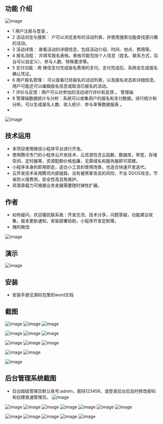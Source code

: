 ## 功能 介绍 
![image](https://github.com/dearancelan/TurboActivityFee/assets/89879893/e574a502-8727-4701-ad85-3274140c99be)

- 1 用户注册与登录 。 
- 2 活动浏览与搜索： 户可以浏览发布的活动列表，并使用搜索功能查找感兴趣的活动。 
- 3 活动详情： 查看活动的详细信息，包括活动介绍、时间、地点、费用等。 
- 4 报名流程： 并填写报名表格。表格可能包括个人信息（姓名、联系方式，后台可以自定义）、参与人数、特殊要求等。 
- 5 支付功能：用 微信支付完成报名费用的支付。支付完成后，系统会生成报名确认凭证。 
- 6 用户报名管理： 可以查看已经报名的活动列表，以及报名状态和详细信息。用户可能还可以编辑报名信息或取消已报名的活动。  
- 7 评价与反馈：用户可以对参加的活动进行评价和反馈 。
管理端
- 8  管理端数据统计与分析：系统可以收集用户的报名和支付数据，进行统计和分析。可以生成报名人数、收入统计、参与率等数据报表 。
- 
 ![image](https://github.com/dearancelan/TurboActivityFee/assets/89879893/81eaf5bf-9608-4ae9-a603-c526e087ec50)

 
## 技术运用
- 本项目使用微信小程序平台进行开发。
- 使用腾讯专门的小程序云开发技术，云资源包含云函数，数据库，带宽，存储空间，定时器等，资源配额价格低廉，无需域名和服务器即可搭建。
- 小程序本身的即用即走，适合小工具的使用场景，也适合快速开发迭代。
- 云开发技术采用腾讯内部链路，没有被黑客攻击的风险，不会 DDOS攻击，节省防火墙费用，安全性高且免维护。
- 资源承载力可根据业务发展需要随时弹性扩展。  



## 作者
- 如有疑问，欢迎骚扰联系我：开发交流，技术分享，问题答疑，功能建议收集，版本更新通知，安装部署协助，小程序开发定制等。
- 俺的微信: 
 
![image](https://github.com/dearancelan/TurboActivityFee/assets/89879893/590b9bee-8b56-459d-a807-8d678b70e517)



## 演示 
 ![image](https://github.com/dearancelan/TurboActivityFee/assets/89879893/02d08b98-013e-45be-9ad1-1e9d025a4063)


## 安装

- 安装手册见源码包里的word文档 




## 截图
![image](https://github.com/dearancelan/TurboActivityFee/assets/89879893/ea44623a-b3aa-4b4b-8535-0eabe9ab50f7)
![image](https://github.com/dearancelan/TurboActivityFee/assets/89879893/439b5834-c5b1-431c-804a-da43cb8082d4)
![image](https://github.com/dearancelan/TurboActivityFee/assets/89879893/da41ae7f-35ad-4618-9410-ab84f3d26b94)

![image](https://github.com/dearancelan/TurboActivityFee/assets/89879893/a14c8c03-ef1f-48cd-8085-765019606f03)
![image](https://github.com/dearancelan/TurboActivityFee/assets/89879893/a2c45d8b-a4ba-4e5d-baa3-190f38354f4b)
![image](https://github.com/dearancelan/TurboActivityFee/assets/89879893/a5aaebae-16f1-47b6-9b84-6bbe16e012b3)

![image](https://github.com/dearancelan/TurboActivityFee/assets/89879893/34383d10-c491-49ae-a6ab-4c9bfc01f399)
![image](https://github.com/dearancelan/TurboActivityFee/assets/89879893/0b0d065b-84a1-43ee-b5b3-ff0e9edde1ab)
![image](https://github.com/dearancelan/TurboActivityFee/assets/89879893/35970272-8ef5-4a33-ba7a-68c485e22636)

![image](https://github.com/dearancelan/TurboActivityFee/assets/89879893/304548c3-ad6d-4dc1-9347-36f3181c0c95)
![image](https://github.com/dearancelan/TurboActivityFee/assets/89879893/2dbb052e-038e-464b-a26d-d73823cc2b4b)

![image](https://github.com/dearancelan/TurboActivityFee/assets/89879893/574e199a-c39e-4e23-bb0e-00f34edcd432)


 

## 后台管理系统截图 
- 后台超级管理员默认账号:admin，密码123456，请登录后台后及时修改密码和创建普通管理员。
![image](https://github.com/dearancelan/TurboActivityFee/assets/89879893/cf37828c-9d71-44a4-854b-ba6cb0c1dc96)

![image](https://github.com/dearancelan/TurboActivityFee/assets/89879893/5e7e8edf-9940-41b6-b240-c2ee8f0e3cbf)
![image](https://github.com/dearancelan/TurboActivityFee/assets/89879893/8877318d-602a-4e01-a879-7c6384d176e3)
![image](https://github.com/dearancelan/TurboActivityFee/assets/89879893/38167e93-c9d3-4e9b-ba7f-909bc5c11e38)
![image](https://github.com/dearancelan/TurboActivityFee/assets/89879893/edff3deb-6dec-4637-b310-a3c180a60525)
![image](https://github.com/dearancelan/TurboActivityFee/assets/89879893/e7d23320-6af5-4a88-81bf-f5bc70fa9e7c)
![image](https://github.com/dearancelan/TurboActivityFee/assets/89879893/28a77c92-9e60-42f5-90f8-c67fd0d1cd09)
![image](https://github.com/dearancelan/TurboActivityFee/assets/89879893/a5318d54-c967-4ed5-b0f0-cec31c86ab26)

![image](https://github.com/dearancelan/TurboActivityFee/assets/89879893/c1b7557a-67fb-44cf-87d2-e44912c40da6)
![image](https://github.com/dearancelan/TurboActivityFee/assets/89879893/71f8f40e-c7cd-4411-8b20-43a81fede688)
![image](https://github.com/dearancelan/TurboActivityFee/assets/89879893/6259b9fc-ada5-414c-ac61-cbb24b14c9bd)
![image](https://github.com/dearancelan/TurboActivityFee/assets/89879893/413f0cad-c358-45f7-b579-695aeb0409c4)
![image](https://github.com/dearancelan/TurboActivityFee/assets/89879893/24b72471-011f-44c6-ac11-2f2c03197fb2)
